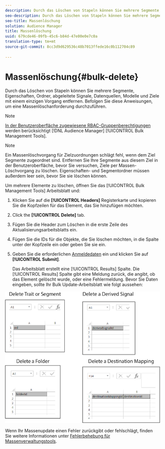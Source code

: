```yaml
---
description: Durch das Löschen von Stapeln können Sie mehrere Segmente, Eigenschaften, Ordner, abgeleitete Signale, Datenquellen, Modelle und Ziele mit einem einzigen Vorgang entfernen. Befolgen Sie diese Anweisungen, um eine Massenlöschanforderung durchzuführen.
seo-description: Durch das Löschen von Stapeln können Sie mehrere Segmente, Eigenschaften, Ordner, abgeleitete Signale, Datenquellen, Modelle und Ziele mit einem einzigen Vorgang entfernen. Befolgen Sie diese Anweisungen, um eine Massenlöschanforderung durchzuführen.
seo-title: Massenlöschung
solution: Audience Manager
title: Massenlöschung
uuid: 679cde46-09fb-45c6-b84d-47e00e0e7c0a
translation-type: tm+mt
source-git-commit: 8cc3d9d629536c48b7013ffede16c0b112704c89

---
```



# Massenlöschung{#bulk-delete}

Durch das Löschen von Stapeln können Sie mehrere Segmente, Eigenschaften, Ordner, abgeleitete Signale, Datenquellen, Modelle und Ziele mit einem einzigen Vorgang entfernen. Befolgen Sie diese Anweisungen, um eine Massenlöschanforderung durchzuführen.

<!-- 

<p>t_bulk_delete.xml </p>

 -->

>[!NOTE]
>
>[In der Benutzeroberfläche zugewiesene RBAC-Gruppenberechtigungen](../../features/administration/administration-overview.md) werden berücksichtigt [!DNL Audience Manager] [!UICONTROL Bulk Management Tools].

>[!NOTE]
>
>Ein Massenlöschvorgang für Zielzuordnungen schlägt fehl, wenn dem Ziel Segmente zugeordnet sind. Entfernen Sie Ihre Segmente aus diesem Ziel in der Benutzeroberfläche, bevor Sie versuchen, Ziele per Massen-Löschvorgang zu löschen. Eigenschaften- und Segmentordner müssen außerdem leer sein, bevor Sie sie löschen können.

Um mehrere Elemente zu löschen, öffnen Sie das [!UICONTROL Bulk Management Tools] Arbeitsblatt und:

1. Klicken Sie auf die **[!UICONTROL Headers]** Registerkarte und kopieren Sie die Kopfzeilen für das Element, das Sie hinzufügen möchten.
2. Click the **[!UICONTROL Delete]** tab.
3. Fügen Sie die Header zum Löschen in die erste Zeile des Aktualisierungsarbeitsblatts ein.
4. Fügen Sie die IDs für die Objekte, die Sie löschen möchten, in die Spalte unter der Kopfzeile ein oder geben Sie sie ein.
5. Geben Sie die erforderlichen [Anmeldedaten](../../reference/bulk-management-tools/bulk-management-intro.md#auth-reqs) ein und klicken Sie auf **[!UICONTROL Submit]**.

   Das Arbeitsblatt erstellt eine [!UICONTROL Results] Spalte. Die [!UICONTROL Results] Spalte gibt eine Meldung zurück, die angibt, ob das Element gelöscht wurde, oder eine Fehlermeldung.
Bevor Sie Daten eingeben, sollte Ihr Bulk Update-Arbeitsblatt wie folgt aussehen:

![](assets/delete.png)

Wenn Ihr Massenupdate einen Fehler zurückgibt oder fehlschlägt, finden Sie weitere Informationen unter [Fehlerbehebung für Massenverwaltungstools](../../reference/bulk-management-tools/bulk-troubleshooting.md).
